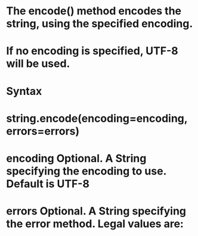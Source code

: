 # The encode() method encodes the string, using the specified encoding.
#  If no encoding is specified, UTF-8 will be used.

# Syntax
# string.encode(encoding=encoding, errors=errors)

# encoding	Optional. A String specifying the encoding to use. Default is UTF-8
# errors	Optional. A String specifying the error method. Legal values are:
